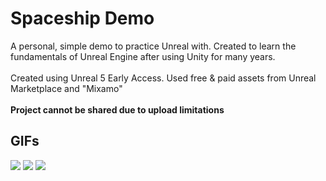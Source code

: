 # Spaceship Demo
A personal, simple demo to practice Unreal with. Created to learn the fundamentals of Unreal Engine after using Unity for many years.
<br />
<br />
Created using Unreal 5 Early Access. Used free & paid assets from Unreal Marketplace and "Mixamo"
<br />
<br />
**Project cannot be shared due to upload limitations**
## GIFs
![](https://github.com/Flare5464/Space-Demo/blob/main/Spaceship_A.gif)
![](https://github.com/Flare5464/Space-Demo/blob/main/Spaceship_B.gif)
![](https://github.com/Flare5464/Space-Demo/blob/main/Spaceship_C.gif)
